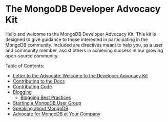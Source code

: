The MongoDB Developer Advocacy Kit
====================================

Hello and welcome to the MongoDB Developer Advocacy Kit. This kit is designed to give guidance to those interested in
participating in the MongoDB community. Included are directives meant to help you, as a user and community member, assist 
others in achieving success in our growing open-source community.

Table of Contents:

* [Letter to the Advocate: Welcome to the Developer Advocacy Kit](A%20Letter%20to%20the%20Advocate.md)
* [Contributing to the Docs](Contributing%20to%20the%20Docs.md)
* [Contributing Code](Contributing%20Code.md)
* [Blogging](Blogging.md)
  * [Blogging Best Practices](Blogging%20Best%20Practices.md)
* [Starting a MongoDB User Group](MongoDB%20User%20Groups.md)
* [Speaking about MongoDB](Speaking%20About%20MongoDB.md)
* [Advocate for MongoDB at Your Company](At%20Your%20Company.md)
